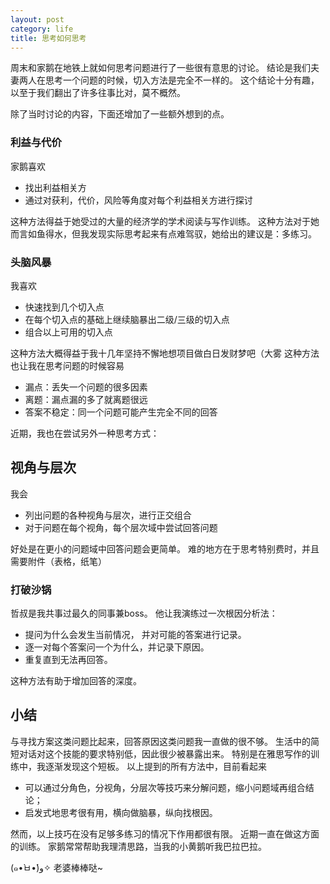 ```yaml
---
layout: post
category: life
title: 思考如何思考
---
```


周末和家鹅在地铁上就如何思考问题进行了一些很有意思的讨论。
结论是我们夫妻两人在思考一个问题的时候，切入方法是完全不一样的。
这个结论十分有趣，以至于我们翻出了许多往事比对，莫不概然。

除了当时讨论的内容，下面还增加了一些额外想到的点。

### 利益与代价

家鹅喜欢

* 找出利益相关方
* 通过对获利，代价，风险等角度对每个利益相关方进行探讨

这种方法得益于她受过的大量的经济学的学术阅读与写作训练。
这种方法对于她而言如鱼得水，但我发现实际思考起来有点难驾驭，她给出的建议是：多练习。

### 头脑风暴

我喜欢

* 快速找到几个切入点
* 在每个切入点的基础上继续脑暴出二级/三级的切入点
* 组合以上可用的切入点

这种方法大概得益于我十几年坚持不懈地想项目做白日发财梦吧（大雾
这种方法也让我在思考问题的时候容易

* 漏点：丢失一个问题的很多因素
* 离题：漏点漏的多了就离题很远
* 答案不稳定：同一个问题可能产生完全不同的回答

近期，我也在尝试另外一种思考方式：

## 视角与层次

我会

* 列出问题的各种视角与层次，进行正交组合
* 对于问题在每个视角，每个层次域中尝试回答问题

好处是在更小的问题域中回答问题会更简单。
难的地方在于思考特别费时，并且需要附件（表格，纸笔）

### 打破沙锅

哲叔是我共事过最久的同事兼boss。
他让我演练过一次根因分析法：

* 提问为什么会发生当前情况， 并对可能的答案进行记录。
* 逐一对每个答案问一个为什么，并记录下原因。
* 重复直到无法再回答。

这种方法有助于增加回答的深度。

## 小结

与寻找方案这类问题比起来，回答原因这类问题我一直做的很不够。
生活中的简短对话对这个技能的要求特别低，因此很少被暴露出来。
特别是在雅思写作的训练中，我逐渐发现这个短板。
以上提到的所有方法中，目前看起来

* 可以通过分角色，分视角，分层次等技巧来分解问题，缩小问题域再组合结论；
* 启发式地思考很有用，横向做脑暴，纵向找根因。

然而，以上技巧在没有足够多练习的情况下作用都很有限。
近期一直在做这方面的训练。 家鹅常常帮助我理清思路，当我的小黄鹅听我巴拉巴拉。 

(๑•̀ㅂ•́)و✧ 老婆棒棒哒~
